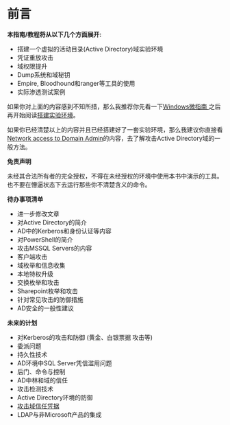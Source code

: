 # 前言

**本指南/教程将从以下几个方面展开:**

* 搭建一个虚拟的活动目录(Active Directory)域实验环境
* 凭证重放攻击
* 域权限提升
* Dump系统和域秘钥
* Empire, Bloodhound和ranger等工具的使用
* 实际渗透测试案例

如果你对上面的内容感到不知所措，那么我推荐你先看一下[Windows微指南 ](https://github.com/chryzsh/DarthSidious/tree/fdd707cf9dbbc2faf3cf3dbbcd712b06fceeee87/labs/stuff/miniguide.md)之后再开始阅读[搭建实验环境](https://github.com/chryzsh/DarthSidious/tree/fdd707cf9dbbc2faf3cf3dbbcd712b06fceeee87/labs/labs/building-a-lab.md)。

如果你已经清楚以上的内容并且已经搭建好了一套实验环境，那么我建议你直接看[Network access to Domain Admin](https://github.com/chryzsh/DarthSidious/tree/fdd707cf9dbbc2faf3cf3dbbcd712b06fceeee87/labs/general/network-access-to-domain-admin.md)的内容，去了解攻击Active Directory域的一般方法。

**免责声明**

未经其合法所有者的完全授权，不得在未经授权的环境中使用本书中演示的工具。也不要在懵逼状态下去运行那些你不清楚含义的命令。

**待办事项清单**

* 进一步修改文章
* 对Active Directory的简介
* AD中的Kerberos和身份认证等内容
* 对PowerShell的简介
* 攻击MSSQL Servers的内容
* 客户端攻击
* 域枚举和信息收集
* 本地特权升级
* 交换枚举和攻击
* Sharepoint枚举和攻击
* 针对常见攻击的防御措施
* AD安全的一般性建议

**未来的计划**

* 对Kerberos的攻击和防御 \(黄金、白银票据 攻击等\)
* 委派问题
* 持久性技术
* AD环境中SQL Server凭信滥用问题
* 后门、命令与控制
* AD中林和域的信任
* 攻击检测技术
* Active Directory环境的防御
* [攻击域信任凭据](http://www.harmj0y.net/blog/redteaming/a-guide-to-attacking-domain-trusts/)
* LDAP与非Microsoft产品的集成